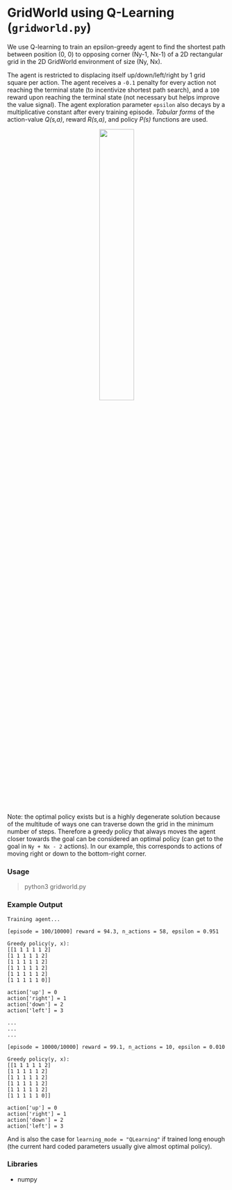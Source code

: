 # GridWorld using Q-Learning (`gridworld.py`)

We use Q-learning to train an epsilon-greedy agent to find the shortest path between position (0, 0) to opposing corner (Ny-1, Nx-1) of a 2D rectangular grid in the 2D GridWorld environment of size (Ny, Nx).

The agent is restricted to displacing itself up/down/left/right by 1 grid square per action. The agent receives a `-0.1` penalty for every action not reaching the terminal state (to incentivize shortest path search), and a `100` reward upon reaching the terminal state (not necessary but helps improve the value signal). The agent exploration parameter `epsilon` also decays by a multiplicative constant after every training episode. *Tabular forms* of the action-value *Q(s,a)*, reward *R(s,a)*, and policy *P(s)* functions are used. 

<p align="center">
<img src="https://github.com/ankonzoid/Deep-Reinforcement-Learning-Tutorials/blob/master/gridworld/images/coverart.png" width="40%">
</p>

Note: the optimal policy exists but is a highly degenerate solution because of the multitude of ways one can traverse down the grid in the minimum number of steps. Therefore a greedy policy that always moves the agent closer towards the goal can be considered an optimal policy (can get to the goal in `Ny + Nx - 2` actions). In our example, this corresponds to actions of moving right or down to the bottom-right corner.

### Usage

> python3 gridworld.py

### Example Output

 ```
 Training agent...

[episode = 100/10000] reward = 94.3, n_actions = 58, epsilon = 0.951

Greedy policy(y, x):
[[1 1 1 1 1 2]
 [1 1 1 1 1 2]
 [1 1 1 1 1 2]
 [1 1 1 1 1 2]
 [1 1 1 1 1 2]
 [1 1 1 1 1 0]]

 action['up'] = 0
 action['right'] = 1
 action['down'] = 2
 action['left'] = 3

 ...
 ...
 ...

[episode = 10000/10000] reward = 99.1, n_actions = 10, epsilon = 0.010

Greedy policy(y, x):
[[1 1 1 1 1 2]
 [1 1 1 1 1 2]
 [1 1 1 1 1 2]
 [1 1 1 1 1 2]
 [1 1 1 1 1 2]
 [1 1 1 1 1 0]]

 action['up'] = 0
 action['right'] = 1
 action['down'] = 2
 action['left'] = 3
 ```

And is also the case for `learning_mode = "QLearning"` if trained long enough (the current hard coded parameters usually give almost optimal policy).

### Libraries

* numpy
